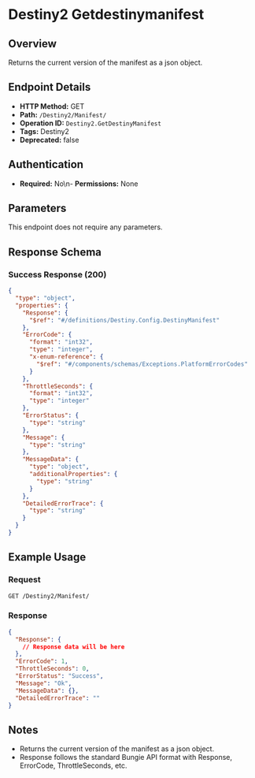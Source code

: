 # Destiny2 Getdestinymanifest

## Overview
Returns the current version of the manifest as a json object.

## Endpoint Details
- **HTTP Method:** GET
- **Path:** `/Destiny2/Manifest/`
- **Operation ID:** `Destiny2.GetDestinyManifest`
- **Tags:** Destiny2
- **Deprecated:** false

## Authentication
- **Required:** No\n- **Permissions:** None

## Parameters

This endpoint does not require any parameters.

## Response Schema

### Success Response (200)
```json
{
  "type": "object",
  "properties": {
    "Response": {
      "$ref": "#/definitions/Destiny.Config.DestinyManifest"
    },
    "ErrorCode": {
      "format": "int32",
      "type": "integer",
      "x-enum-reference": {
        "$ref": "#/components/schemas/Exceptions.PlatformErrorCodes"
      }
    },
    "ThrottleSeconds": {
      "format": "int32",
      "type": "integer"
    },
    "ErrorStatus": {
      "type": "string"
    },
    "Message": {
      "type": "string"
    },
    "MessageData": {
      "type": "object",
      "additionalProperties": {
        "type": "string"
      }
    },
    "DetailedErrorTrace": {
      "type": "string"
    }
  }
}
```


## Example Usage

### Request
```http
GET /Destiny2/Manifest/
```

### Response
```json
{
  "Response": {
    // Response data will be here
  },
  "ErrorCode": 1,
  "ThrottleSeconds": 0,
  "ErrorStatus": "Success",
  "Message": "Ok",
  "MessageData": {},
  "DetailedErrorTrace": ""
}
```

## Notes
- Returns the current version of the manifest as a json object.
- Response follows the standard Bungie API format with Response, ErrorCode, ThrottleSeconds, etc.
